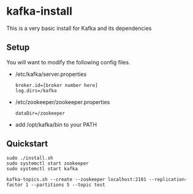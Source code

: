 # kafka-install
This is a very basic install for Kafka and its dependencies

## Setup
You will want to modify the following config files.
  * /etc/kafka/server.properties
    ```
    broker.id=[broker number here]
    log.dirs=/kafka
    ```
  * /etc/zookeeper/zookeeper.properties
    ```
    dataDir=/zookeeper
    ```
  * add /opt/kafka/bin to your PATH
  
## Quickstart
```
sudo ./install.sh
sudo systemctl start zookeeper
sudo systemctl start kafka

kafka-topics.sh --create --zookeeper localhost:2181 --replication-factor 1 --partitions 5 --topic test
```
